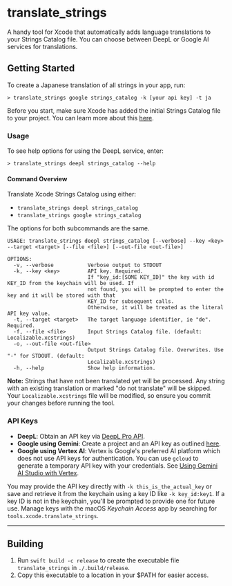 # translate_strings

A handy tool for Xcode that automatically adds language translations to your Strings Catalog file. You can choose between DeepL or Google AI services for translations.

## Getting Started

To create a Japanese translation of all strings in your app, run:

```shell
> translate_strings google strings_catalog -k [your api key] -t ja
```

Before you start, make sure Xcode has added the initial Strings Catalog file to your project. You can learn more about this [here](https://developer.apple.com/documentation/xcode/localizing-and-varying-text-with-a-string-catalog).

### Usage

To see help options for using the DeepL service, enter:

```shell
> translate_strings deepl strings_catalog --help
```

#### Command Overview

Translate Xcode Strings Catalog using either:
- `translate_strings deepl strings_catalog`
- `translate_strings google strings_catalog`

The options for both subcommands are the same.

```shell
USAGE: translate_strings deepl strings_catalog [--verbose] --key <key> --target <target> [--file <file>] [--out-file <out-file>]
```

```
OPTIONS:
  -v, --verbose           Verbose output to STDOUT
  -k, --key <key>         API key. Required. 
                          If "key_id:[SOME KEY_ID]" the key with id KEY_ID from the keychain will be used. If
                          not found, you will be prompted to enter the key and it will be stored with that
                          KEY_ID for subsequent calls.
                          Otherwise, it will be treated as the literal API key value.
  -t, --target <target>   The target language identifier, ie "de". Required.
  -f, --file <file>       Input Strings Catalog file. (default: Localizable.xcstrings)
  -o, --out-file <out-file>
                          Output Strings Catalog file. Overwrites. Use "-" for STDOUT. (default:
                          Localizable.xcstrings)
  -h, --help              Show help information.
```

**Note:** Strings that have not been translated yet will be processed. Any string with an existing translation or marked "do not translate" will be skipped. Your `Localizable.xcstrings` file will be modified, so ensure you commit your changes before running the tool.

### API Keys

- **DeepL**: Obtain an API key via [DeepL Pro API](https://www.deepl.com/en/pro-api/).
- **Google using Gemini**: Create a project and an API key as outlined [here](https://ai.google.dev/gemini-api/docs/api-key).
- **Google using Vertex AI**: Vertex is Google's preferred AI platform which does not use API keys for authentication. You can use `gcloud` to generate a temporary API key with your credentials. See [Using Gemini AI Studio with Vertex](https://cloud.google.com/vertex-ai/generative-ai/docs/start/quickstarts/quickstart-multimodal).

You may provide the API key directly with `-k this_is_the_actual_key` or save and retrieve it from the keychain using a key ID like `-k key_id:key1`. If a key ID is not in the keychain, you'll be prompted to provide one for future use. Manage keys with the macOS _Keychain Access_ app by searching for `tools.xcode.translate_strings`.

---

## Building

1. Run `swift build -c release` to create the executable file `translate_strings` in `./.build/release`.
2. Copy this executable to a location in your $PATH for easier access.
```
